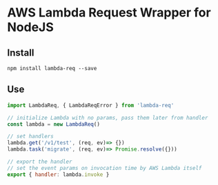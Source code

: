 # AWS Lambda Request Wrapper for NodeJS

## Install

`npm install lambda-req --save`

## Use

```javascript
import LambdaReq, { LambdaReqError } from 'lambda-req'

// initialize Lambda with no params, pass them later from handler
const lambda = new LambdaReq()

// set handlers
lambda.get('/v1/test', (req, ev)=> {})
lambda.task('migrate', (req, ev)=> Promise.resolve({}))

// export the handler
// set the event params on invocation time by AWS Lambda itself
export { handler: lambda.invoke }
```